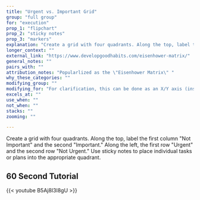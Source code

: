 ```yaml
---
title: "Urgent vs. Important Grid"
group: "full group"
for: "execution"
prop_1: "flipchart"
prop_2: "sticky notes"
prop_3: "markers"
explanation: "Create a grid with four quadrants. Along the top, label the first column \"Not Important\" and the second \"Important.\" Along the left, the first row \"Urgent\" and the second row \"Not Urgent.\" Use sticky notes to place individual tasks or plans into the appropriate quadrant."
longer_context: ""
external_link: "https://www.developgoodhabits.com/eisenhower-matrix/"
general_notes: ""
pairs_with: ""
attribution_notes: "Popularlized as the \"Eisenhower Matrix\" "
why_these_categories: ""
modifying_group: ""
modifying_for: "For clarification, this can be done as an X/Y axis (instead of the grid), where the X-axis is \"Not important to very important\" and the Y-axis is \"Not urgent to very important,\" and you plot to-dos along those axes based on their relative importance and urgency."
excels_at: ""
use_when: ""
not_when: ""
stacks: ""
zooming: ""

---
```


Create a grid with four quadrants. Along the top, label the first column "Not Important" and the second "Important." Along the left, the first row "Urgent" and the second row "Not Urgent." Use sticky notes to place individual tasks or plans into the appropriate quadrant.

## 60 Second Tutorial

{{< youtube B5Aj8I3l8gU >}}